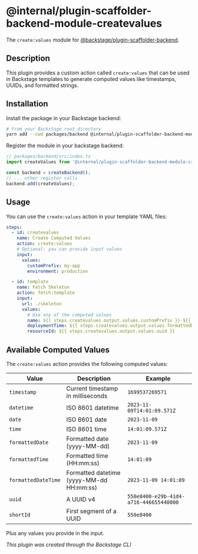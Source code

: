 # @internal/plugin-scaffolder-backend-module-createvalues

The `create:values` module for [@backstage/plugin-scaffolder-backend](https://www.npmjs.com/package/@backstage/plugin-scaffolder-backend).

## Description

This plugin provides a custom action called `create:values` that can be used in Backstage templates to generate computed values like timestamps, UUIDs, and formatted strings.

## Installation

Install the package in your Backstage backend:

```bash
# From your Backstage root directory
yarn add --cwd packages/backend @internal/plugin-scaffolder-backend-module-createvalues
```

Register the module in your backstage backend:

```typescript
// packages/backend/src/index.ts
import createValues from '@internal/plugin-scaffolder-backend-module-createvalues';

const backend = createBackend();
// ... other register calls
backend.add(createValues);
```

## Usage

You can use the `create:values` action in your template YAML files:

```yaml
steps:
  - id: createvalues
    name: Create Computed Values
    action: create:values
    # Optional: you can provide input values
    input:
      values:
        customPrefix: my-app
        environment: production

  - id: template
    name: Fetch Skeleton
    action: fetch:template
    input:
      url: ./skeleton
      values:
        # Use any of the computed values
        name: ${{ steps.createvalues.output.values.customPrefix }}-${{ steps.createvalues.output.values.shortId }}
        deploymentTime: ${{ steps.createvalues.output.values.formattedDateTime }}
        resourceId: ${{ steps.createvalues.output.values.uuid }}
```

## Available Computed Values

The `create:values` action provides the following computed values:

| Value | Description | Example |
|-------|-------------|---------|
| `timestamp` | Current timestamp in milliseconds | `1699537269571` |
| `datetime` | ISO 8601 datetime | `2023-11-09T14:01:09.571Z` |
| `date` | ISO 8601 date | `2023-11-09` |
| `time` | ISO 8601 time | `14:01:09.571Z` |
| `formattedDate` | Formatted date (yyyy-MM-dd) | `2023-11-09` |
| `formattedTime` | Formatted time (HH:mm:ss) | `14:01:09` |
| `formattedDateTime` | Formatted datetime (yyyy-MM-dd HH:mm:ss) | `2023-11-09 14:01:09` |
| `uuid` | A UUID v4 | `550e8400-e29b-41d4-a716-446655440000` |
| `shortId` | First segment of a UUID | `550e8400` |

Plus any values you provide in the input.

_This plugin was created through the Backstage CLI_
